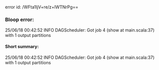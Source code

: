 error id: /WFta1IjV+re/z+lWTNrPg==
### Bloop error:

25/06/18 00:42:52 INFO DAGScheduler: Got job 4 (show at main.scala:37) with 1 output partitions
#### Short summary: 

25/06/18 00:42:52 INFO DAGScheduler: Got job 4 (show at main.scala:37) with 1 output partitions